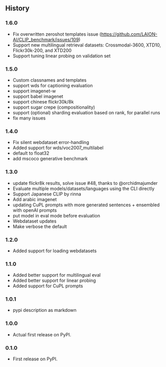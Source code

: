 ## History

### 1.6.0


* Fix overwritten zeroshot templates issue (https://github.com/LAION-AI/CLIP_benchmark/issues/109)
* Support new multilingual retrieval datasets:  Crossmodal-3600, XTD10, Flickr30k-200, and XTD200
* Support tuning linear probing on validation set

### 1.5.0

* Custom classnames and templates
* support wds for captioning evaluation
* support imagenet-w
* support babel imagenet
* support chinese flickr30k/8k
* support sugar crepe (compositionality)
* support (optional) sharding evaluation based on rank, for parallel runs
* fix many issues

### 1.4.0

* Fix silent webdataset error-handling
* Added support for wds/voc2007_multilabel 
* default to float32 
* add mscoco generative benchmark

### 1.3.0

* update flickr8k results, solve issue #48, thanks to @orchidmajumder
* Evaluate multiple models/datasets/languages using the CLI directly
* Support Japanese CLIP by rinna
* Add arabic imagenet
* updating CuPL prompts with more generated sentences + ensembled with openAI prompts
* put model in eval mode before evaluation
* Webdataset updates
* Make verbose the default

### 1.2.0

* Added support for loading webdatasets

### 1.1.0

* Added better support for multilingual eval
* Added better support for linear probing
* Added support for CuPL prompts

### 1.0.1

* pypi description as markdown

### 1.0.0

* Actual first release on PyPI.


### 0.1.0

* First release on PyPI.
